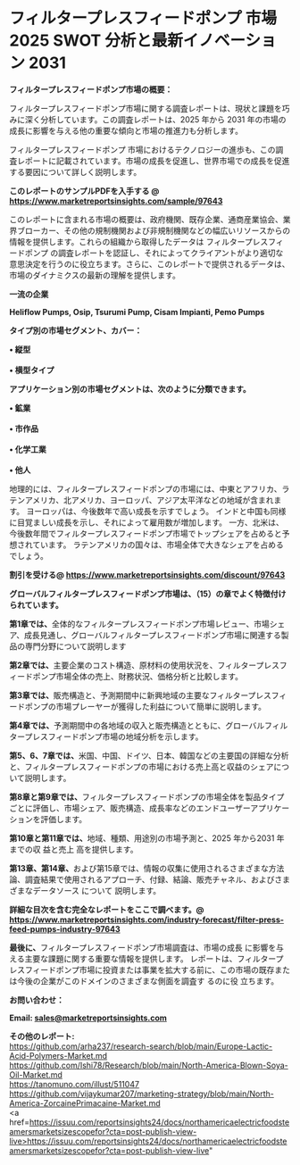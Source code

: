 # フィルタープレスフィードポンプ 市場 2025 SWOT 分析と最新イノベーション 2031

<strong><b>フィルタープレスフィードポンプ市場の概要：</b></strong>

フィルタープレスフィードポンプ市場に関する調査レポートは、現状と課題を巧みに深く分析しています。この調査レポートは、2025 年から 2031 年の市場の成長に影響を与える他の重要な傾向と市場の推進力も分析します。

フィルタープレスフィードポンプ 市場におけるテクノロジーの進歩も、この調査レポートに記載されています。市場の成長を促進し、世界市場での成長を促進する要因について詳しく説明します。

<strong>このレポートのサンプルPDFを入手する @ <a href=https://www.marketreportsinsights.com/sample/97643>https://www.marketreportsinsights.com/sample/97643</a></strong>

このレポートに含まれる市場の概要は、政府機関、既存企業、通商産業協会、業界ブローカー、その他の規制機関および非規制機関などの幅広いリソースからの情報を提供します。これらの組織から取得したデータは フィルタープレスフィードポンプ の調査レポートを認証し、それによってクライアントがより適切な意思決定を行うのに役立ちます。さらに、このレポートで提供されるデータは、市場のダイナミクスの最新の理解を提供します。

<strong>一流の企業</strong>

<strong><b>Heliflow Pumps, Osip, Tsurumi Pump, Cisam Impianti, Pemo Pumps</b></strong>

<strong><b>タイプ別の市場セグメント、カバー：</b></strong>

<strong>• 縦型<br><br>• 横型タイプ</strong>

<strong><b>アプリケーション別の市場セグメントは、次のように分類できます。</b></strong>

<strong>• 鉱業<br><br>• 市作品<br><br>• 化学工業<br><br>• 他人</strong>

 地理的には、フィルタープレスフィードポンプの市場には、中東とアフリカ、ラテンアメリカ、北アメリカ、ヨーロッパ、アジア太平洋などの地域が含まれます。 ヨーロッパは、今後数年で高い成長を示すでしょう。 インドと中国も同様に目覚ましい成長を示し、それによって雇用数が増加します。 一方、北米は、今後数年間でフィルタープレスフィードポンプ市場でトップシェアを占めると予想されています。 ラテンアメリカの国々は、市場全体で大きなシェアを占めるでしょう。

<strong>割引を受ける@ <a href=https://www.marketreportsinsights.com/discount/97643>https://www.marketreportsinsights.com/discount/97643</a></strong>

<strong><b>グローバルフィルタープレスフィードポンプ市場は、（15）の章でよく特徴付けられています。</b></strong>

<strong><b>第</b></strong><strong><b>1章では、</b></strong>全体的なフィルタープレスフィードポンプ市場レビュー、市場シェア、成長見通し、グローバルフィルタープレスフィードポンプ市場に関連する製品の専門分野について説明します

<strong><b>第2章では、</b></strong>主要企業のコスト構造、原材料の使用状況を、フィルタープレスフィードポンプ市場全体の売上、財務状況、価格分析と比較します。

<strong><b>第3章では、</b></strong>販売構造と、予測期間中に新興地域の主要なフィルタープレスフィードポンプの市場プレーヤーが獲得した利益について簡単に説明します。

<strong><b>第4章では、</b></strong>予測期間中の各地域の収入と販売構造とともに、グローバルフィルタープレスフィードポンプ市場の地域分析を示します。

<strong><b>第5、6、7章では、</b></strong>米国、中国、ドイツ、日本、韓国などの主要国の詳細な分析と、フィルタープレスフィードポンプの市場における売上高と収益のシェアについて説明します。

<strong><b>第8章と第9章では、</b></strong>フィルタープレスフィードポンプの市場全体を製品タイプごとに評価し、市場シェア、販売構造、成長率などのエンドユーザーアプリケーションを評価します。

<strong><b>第10章と第11章では、</b></strong>地域、種類、用途別の市場予測と、2025 年から2031 年までの収 益と売上 高を提供します。

<strong><b>第13章、第14章、</b></strong>および第15章では、情報の収集に使用されるさまざまな方法論、調査結果で使用されるアプローチ、付録、結論、販売チャネル、およびさまざまなデータソース について 説明します。

<strong>詳細な目次を含む完全なレポートをここで調べます。@ <a href=https://www.marketreportsinsights.com/industry-forecast/filter-press-feed-pumps-industry-97643>https://www.marketreportsinsights.com/industry-forecast/filter-press-feed-pumps-industry-97643</a></strong>

<strong><b>最後に、</b></strong>フィルタープレスフィードポンプ市場調査は、市場の成長 に影響を</a>与える主要な課題に関する重要な情報を提供します。 レポートは、フィルタープレスフィードポンプ市場に投資または事業を拡大する前に、この市場の既存または今後の企業がこのドメインのさまざまな側面を調査す るのに役 立ちます。

<strong><b>お問い合わせ：</b></strong>

<strong>Email: </strong><a href=mailto:sales@marketreportsinsights.com><strong>sales@marketreportsinsights.com</strong></a>

<strong>その他のレポート:</strong>
<br>
<a href=https://github.com/arha237/research-search/blob/main/Europe-Lactic-Acid-Polymers-Market.md>https://github.com/arha237/research-search/blob/main/Europe-Lactic-Acid-Polymers-Market.md</a>
<br>
<a href=https://github.com/Ishi78/Research/blob/main/North-America-Blown-Soya-Oil-Market.md>https://github.com/Ishi78/Research/blob/main/North-America-Blown-Soya-Oil-Market.md</a>
<br>
<a href=https://tanomuno.com/illust/511047>https://tanomuno.com/illust/511047</a>
<br>
<a href=https://github.com/vijaykumar207/marketing-strategy/blob/main/North-America-ZorcainePrimacaine-Market.md>https://github.com/vijaykumar207/marketing-strategy/blob/main/North-America-ZorcainePrimacaine-Market.md</a>
<br>
<a href=https://issuu.com/reportsinsights24/docs/northamericaelectricfoodsteamersmarketsizescopefor?cta=post-publish-view-live>https://issuu.com/reportsinsights24/docs/northamericaelectricfoodsteamersmarketsizescopefor?cta=post-publish-view-live</a>"
